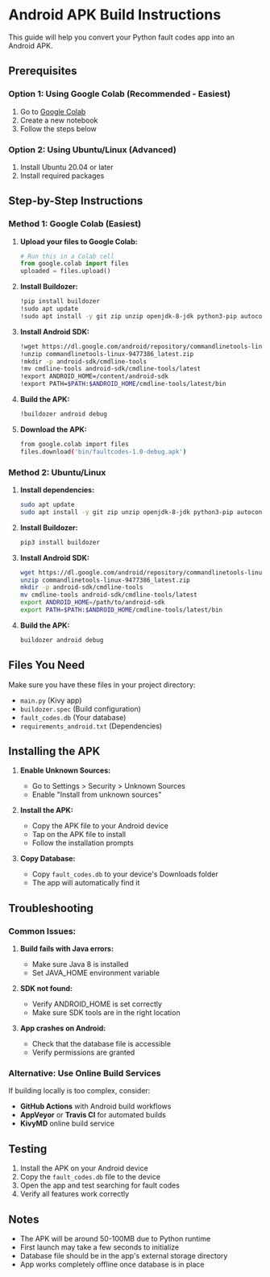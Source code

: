 # Android APK Build Instructions

This guide will help you convert your Python fault codes app into an Android APK.

## Prerequisites

### Option 1: Using Google Colab (Recommended - Easiest)
1. Go to [Google Colab](https://colab.research.google.com/)
2. Create a new notebook
3. Follow the steps below

### Option 2: Using Ubuntu/Linux (Advanced)
1. Install Ubuntu 20.04 or later
2. Install required packages

## Step-by-Step Instructions

### Method 1: Google Colab (Easiest)

1. **Upload your files to Google Colab:**
   ```python
   # Run this in a Colab cell
   from google.colab import files
   uploaded = files.upload()
   ```

2. **Install Buildozer:**
   ```bash
   !pip install buildozer
   !sudo apt update
   !sudo apt install -y git zip unzip openjdk-8-jdk python3-pip autoconf libtool pkg-config zlib1g-dev libncurses5-dev libncursesw5-dev libtinfo5 cmake libffi-dev libssl-dev
   ```

3. **Install Android SDK:**
   ```bash
   !wget https://dl.google.com/android/repository/commandlinetools-linux-9477386_latest.zip
   !unzip commandlinetools-linux-9477386_latest.zip
   !mkdir -p android-sdk/cmdline-tools
   !mv cmdline-tools android-sdk/cmdline-tools/latest
   !export ANDROID_HOME=/content/android-sdk
   !export PATH=$PATH:$ANDROID_HOME/cmdline-tools/latest/bin
   ```

4. **Build the APK:**
   ```bash
   !buildozer android debug
   ```

5. **Download the APK:**
   ```bash
   from google.colab import files
   files.download('bin/faultcodes-1.0-debug.apk')
   ```

### Method 2: Ubuntu/Linux

1. **Install dependencies:**
   ```bash
   sudo apt update
   sudo apt install -y git zip unzip openjdk-8-jdk python3-pip autoconf libtool pkg-config zlib1g-dev libncurses5-dev libncursesw5-dev libtinfo5 cmake libffi-dev libssl-dev
   ```

2. **Install Buildozer:**
   ```bash
   pip3 install buildozer
   ```

3. **Install Android SDK:**
   ```bash
   wget https://dl.google.com/android/repository/commandlinetools-linux-9477386_latest.zip
   unzip commandlinetools-linux-9477386_latest.zip
   mkdir -p android-sdk/cmdline-tools
   mv cmdline-tools android-sdk/cmdline-tools/latest
   export ANDROID_HOME=/path/to/android-sdk
   export PATH=$PATH:$ANDROID_HOME/cmdline-tools/latest/bin
   ```

4. **Build the APK:**
   ```bash
   buildozer android debug
   ```

## Files You Need

Make sure you have these files in your project directory:
- `main.py` (Kivy app)
- `buildozer.spec` (Build configuration)
- `fault_codes.db` (Your database)
- `requirements_android.txt` (Dependencies)

## Installing the APK

1. **Enable Unknown Sources:**
   - Go to Settings > Security > Unknown Sources
   - Enable "Install from unknown sources"

2. **Install the APK:**
   - Copy the APK file to your Android device
   - Tap on the APK file to install
   - Follow the installation prompts

3. **Copy Database:**
   - Copy `fault_codes.db` to your device's Downloads folder
   - The app will automatically find it

## Troubleshooting

### Common Issues:

1. **Build fails with Java errors:**
   - Make sure Java 8 is installed
   - Set JAVA_HOME environment variable

2. **SDK not found:**
   - Verify ANDROID_HOME is set correctly
   - Make sure SDK tools are in the right location

3. **App crashes on Android:**
   - Check that the database file is accessible
   - Verify permissions are granted

### Alternative: Use Online Build Services

If building locally is too complex, consider:
- **GitHub Actions** with Android build workflows
- **AppVeyor** or **Travis CI** for automated builds
- **KivyMD** online build service

## Testing

1. Install the APK on your Android device
2. Copy the `fault_codes.db` file to the device
3. Open the app and test searching for fault codes
4. Verify all features work correctly

## Notes

- The APK will be around 50-100MB due to Python runtime
- First launch may take a few seconds to initialize
- Database file should be in the app's external storage directory
- App works completely offline once database is in place
